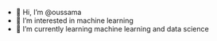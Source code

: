 - 👋 Hi, I’m @oussama
- 👀 I’m interested in machine learning
- 🌱 I’m currently learning machine learning and data science


<!---
oussama4git/oussama4git is a ✨ special ✨ repository because its `README.md` (this file) appears on your GitHub profile.
You can click the Preview link to take a look at your changes.
--->
